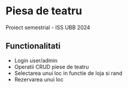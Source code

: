 # Piesa de teatru

Proiect semestrial - ISS UBB 2024

## Functionalitati
- Login user/admin
- Operatii CRUD piese de teatru
- Selectarea unui loc in functie de loja si rand
- Rezervarea unui loc
